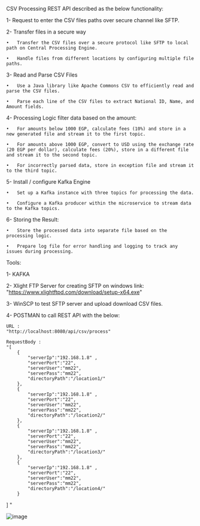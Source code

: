 CSV Processing REST API described as the below functionality:

1-	Request to enter the CSV files paths over secure channel like SFTP. 

2-	Transfer files in a secure way

    •	Transfer the CSV files over a secure protocol like SFTP to local path on Central Processing Engine.
    
    •	Handle files from different locations by configuring multiple file paths.
    
3-	Read and Parse CSV Files

    •	Use a Java library like Apache Commons CSV to efficiently read and parse the CSV files.
    
    •	Parse each line of the CSV files to extract National ID, Name, and Amount fields.
    
4-	Processing Logic filter data based on the amount:

    •	For amounts below 1000 EGP, calculate fees (10%) and store in a new generated file and stream it to the first topic.
    
    •	For amounts above 1000 EGP, convert to USD using the exchange rate (20 EGP per dollar), calculate fees (20%), store in a different file and stream it to the second topic.
    
    •	For incorrectly parsed data, store in exception file and stream it to the third topic.
    
5-	Install / configure Kafka Engine

    •	Set up a Kafka instance with three topics for processing the data.
    
    •	Configure a Kafka producer within the microservice to stream data to the Kafka topics.
    
6-	Storing the Result:

    •	Store the processed data into separate file based on the processing logic.
    
    •	Prepare log file for error handling and logging to track any issues during processing.

Tools: 

1- KAFKA 

2- Xlight FTP Server for creating SFTP on windows  link: "https://www.xlightftpd.com/download/setup-x64.exe"

3- WinSCP to test SFTP server and upload download CSV files.

4- POSTMAN to call REST API with the below:

    URL : 
    "http://localhost:8080/api/csv/process"
    
    RequestBody :
    "[
        {
            "serverIp":"192.168.1.8" ,
            "serverPort":"22",
            "serverUser":"mm22",
            "serverPass":"mm22",
            "directoryPath":"/location1/"
        },
        {
            "serverIp":"192.168.1.8" ,
            "serverPort":"22",
            "serverUser":"mm22",
            "serverPass":"mm22",
            "directoryPath":"/location2/"
        },
        {
            "serverIp":"192.168.1.8" ,
            "serverPort":"22",
            "serverUser":"mm22",
            "serverPass":"mm22",
            "directoryPath":"/location3/"
        },
        {
            "serverIp":"192.168.1.8" ,
            "serverPort":"22",
            "serverUser":"mm22",
            "serverPass":"mm22",
            "directoryPath":"/location4/"
        }

    
]
"
    

![image](https://github.com/mahmoudsmartco/CSV-Processing/assets/138441771/280d5dbe-82b6-4415-9157-b3c0e8050e8e)

